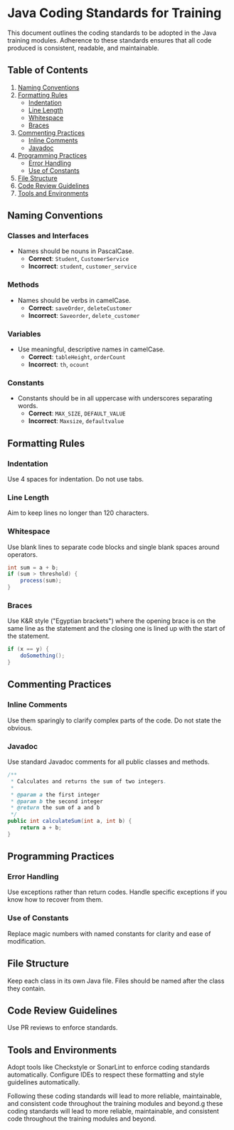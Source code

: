 # Java Coding Standards for Training

This document outlines the coding standards to be adopted in the Java training modules. Adherence to these standards ensures that all code produced is consistent, readable, and maintainable.

## Table of Contents
1. [Naming Conventions](#naming-conventions)
2. [Formatting Rules](#formatting-rules)
    - [Indentation](#indentation)
    - [Line Length](#line-length)
    - [Whitespace](#whitespace)
    - [Braces](#braces)
3. [Commenting Practices](#commenting-practices)
    - [Inline Comments](#inline-comments)
    - [Javadoc](#javadoc)
4. [Programming Practices](#programming-practices)
    - [Error Handling](#error-handling)
    - [Use of Constants](#use-of-constants)
5. [File Structure](#file-structure)
6. [Code Review Guidelines](#code-review-guidelines)
7. [Tools and Environments](#tools-and-environments)

## Naming Conventions

### Classes and Interfaces
- Names should be nouns in PascalCase.
    - **Correct**: `Student`, `CustomerService`
    - **Incorrect**: `student`, `customer_service`

### Methods
- Names should be verbs in camelCase.
    - **Correct**: `saveOrder`, `deleteCustomer`
    - **Incorrect**: `Saveorder`, `delete_customer`

### Variables
- Use meaningful, descriptive names in camelCase.
    - **Correct**: `tableHeight`, `orderCount`
    - **Incorrect**: `th`, `ocount`

### Constants
- Constants should be in all uppercase with underscores separating words.
    - **Correct**: `MAX_SIZE`, `DEFAULT_VALUE`
    - **Incorrect**: `Maxsize`, `defaultvalue`

## Formatting Rules

### Indentation
Use 4 spaces for indentation. Do not use tabs.

### Line Length
Aim to keep lines no longer than 120 characters.

### Whitespace
Use blank lines to separate code blocks and single blank spaces around operators.

```java
int sum = a + b;
if (sum > threshold) {
    process(sum);
}
```

### Braces
Use K&R style ("Egyptian brackets") where the opening brace is on the same line as the statement and the closing one is lined up with the start of the statement.

```java
if (x == y) {
    doSomething();
}
```

## Commenting Practices

### Inline Comments
Use them sparingly to clarify complex parts of the code. Do not state the obvious.

### Javadoc
Use standard Javadoc comments for all public classes and methods.

```java
/**
 * Calculates and returns the sum of two integers.
 *
 * @param a the first integer
 * @param b the second integer
 * @return the sum of a and b
 */
public int calculateSum(int a, int b) {
    return a + b;
}
```

## Programming Practices

### Error Handling
Use exceptions rather than return codes. Handle specific exceptions if you know how to recover from them.

### Use of Constants
Replace magic numbers with named constants for clarity and ease of modification.

## File Structure
Keep each class in its own Java file. Files should be named after the class they contain.

## Code Review Guidelines
Use PR reviews to enforce standards.

## Tools and Environments
Adopt tools like Checkstyle or SonarLint to enforce coding standards automatically. Configure IDEs to respect these formatting and style guidelines automatically.

Following these coding standards will lead to more reliable, maintainable, and consistent code throughout the training modules and beyond.g these coding standards will lead to more reliable, maintainable, and consistent code throughout the training modules and beyond.